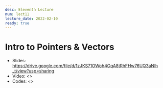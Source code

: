 ```yaml
---
desc: Eleventh Lecture
num: lect11
lecture_date: 2022-02-10
ready: true
---
```


# Intro to Pointers & Vectors

* Slides: <https://drive.google.com/file/d/1zJKS71OWoh4GqA8tRhFHw76UQ3aNlh_t/view?usp=sharing>
* Video: <>
* Codes: <>

